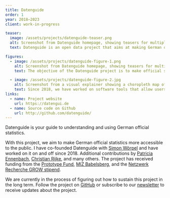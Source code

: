```yaml
---
title: Datenguide
order: 1
year: 2018–2023
client: work-in-progress

teaser:
  image: /assets/projects/datenguide-teaser.png
  alt: Screenshot from Datenguide homepage, showing teasers for multiple articles about public statistics
  text: Datenguide is an open data project that aims at making German official statistics more accessible to the public.

figures:
  - image: /assets/projects/datenguide-figure-1.png
    alt: Screenshot from Datenguide homepage, showing teasers for multiple articles about public statistics
    text: The objective of the Datenguide project is to make official statistics about German states, districts, and municipalities more accessible and user-friendly. To achieve this, we build open-source software and try to explain official statistics data in a way that enables more people to work with it. 

  - image: /assets/projects/datenguide-figure-2.jpg
    alt: Screenshot from a visual explainer showing a choropleth map of municipalities
    text: Since 2018, we have worked on software tools that allow users to download official statistics data and use it for their own data analysis and visualizations. In addition, we have experimented with visual explainers and have conducted workshops and hackathons with journalists and other users of official statistics.
links:
  - name: Project website
    url: https://datengui.de
  - name: Source code on Github
    url: http://github.com/datenguide/
---
```


Datenguide is your guide to understanding and using German official statistics. 

With this project, we aim to make German official statistics more accessible to the public. I have co-founded Datenguide with [Simon Wörpel](https://simonwoerpel.de/) and have worked on it on and off since 2018. Additional contributions by [Patricia Ennenbach](https://twitter.com/pen1710), [Christian Rijke](https://christianrijke.de/), and many others. The project has received funding from the [Prototype Fund](https://prototypefund.de/), [MIZ Babelsberg](https://www.miz-babelsberg.deprototy), and the [Netzwerk Recherche GROW stipend](https://netzwerkrecherche.org/ziele/gemeinnuetziger-journalismus/grow-stipendien/). 

We are currently in the process of figuring out how to sustain this project in the long term. Follow the project on [GitHub](http://github.com/datenguide/datenguide) or subscribe to our [newsletter](https://datengui.de/#mc-embedded-subscribe-form) to receive updates about the project. 
